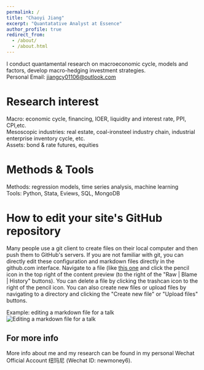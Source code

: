 ```yaml
---
permalink: /
title: "Chaoyi Jiang"
excerpt: "Quantatative Analyst at Essence"
author_profile: true
redirect_from: 
  - /about/
  - /about.html
---
```


I conduct quantamental research on macroeconomic cycle, models and factors, develop macro-hedging investment strategies.    
Personal Email: jiangcy01106@outlook.com

Research interest
======
Macro: economic cycle, financing, IOER, liquidity and interest rate, PPI, CPI,etc.  
Mesoscopic industries: real estate, coal-ironsteel industry chain, industrial enterprise inventory cycle, etc.  
Assets: bond & rate futures, equities

Methods & Tools
======
Methods: regression models, time series analysis, machine learning    
Tools: Python, Stata, Eviews, SQL, MongoDB

How to edit your site's GitHub repository
======
Many people use a git client to create files on their local computer and then push them to GitHub's servers. If you are not familiar with git, you can directly edit these configuration and markdown files directly in the github.com interface. Navigate to a file (like [this one](https://github.com/academicpages/academicpages.github.io/blob/master/_talks/2012-03-01-talk-1.md) and click the pencil icon in the top right of the content preview (to the right of the "Raw | Blame | History" buttons). You can delete a file by clicking the trashcan icon to the right of the pencil icon. You can also create new files or upload files by navigating to a directory and clicking the "Create new file" or "Upload files" buttons. 

Example: editing a markdown file for a talk
![Editing a markdown file for a talk](/images/editing-talk.png)

For more info
------
More info about me and my research can be found in my personal Wechat Official Account 纽玛尼 (Wechat ID: newmoney6).   
